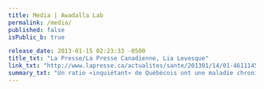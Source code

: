 ```yaml
---
title: Media | Awadalla Lab
permalink: /media/
published: false
isPublic_b: true

release_date: 2013-01-15 02:23:33 -0500
title_txt: "La Presse/La Presse Canadienne, Lia Levesque"
link_txt: "http://www.lapresse.ca/actualites/sante/201301/14/01-4611145-un-ratio-inquietant-de-quebecois-ont-une-maladie-chronique-a-leur-insu.php"
summary_txt: "Un ratio «inquiétant» de Québécois ont une maladie chronique à leur insu"
---
```


